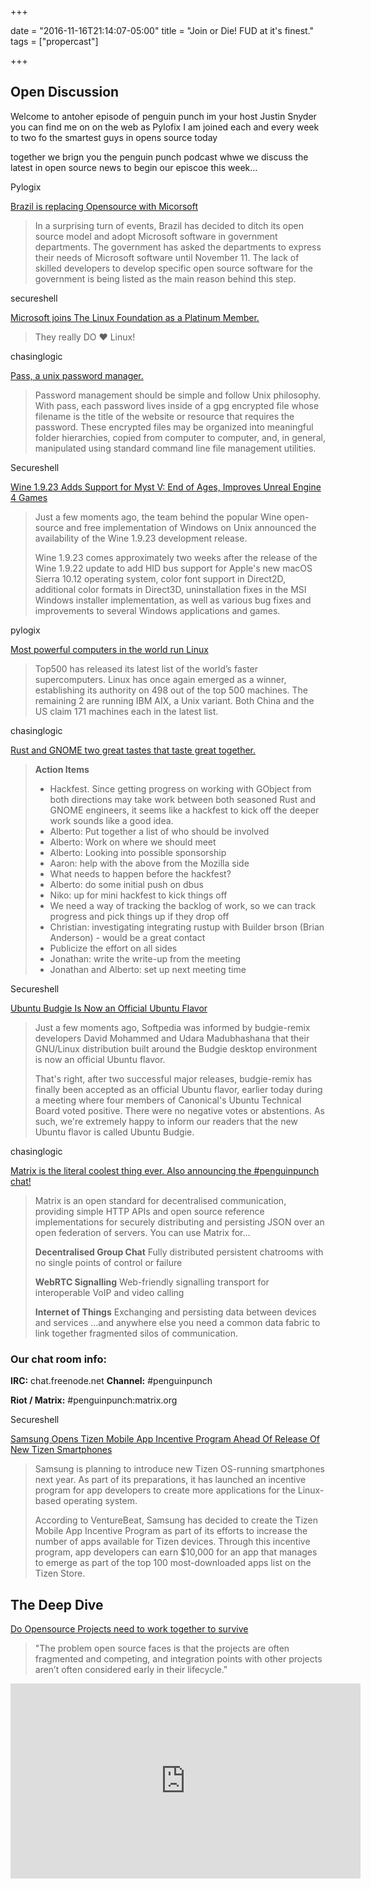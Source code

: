 +++

date = "2016-11-16T21:14:07-05:00"
title = "Join or Die! FUD at it's finest."
tags = ["propercast"]

+++

## Open Discussion

Welcome to antoher episode of penguin punch im your host Justin Snyder you can
find me on on the web as Pylofix I am joined each and every week to two fo the
smartest guys in opens source today 

together we brign you the penguin punch podcast whwe we discuss the latest in
open source news to begin our episcoe this week... 

Pylogix

[Brazil is replacing Opensource with
Micorsoft](http://news.softpedia.com/news/brazil-to-replace-open-source-software-with-microsoft-products-510140.shtml/)

> In a surprising turn of events, Brazil has decided to ditch its open source
> model and adopt Microsoft software in government departments. The government
> has asked the departments to express their needs of Microsoft software until
> November 11. The lack of skilled developers to develop specific open source
> software for the government is being listed as the main reason behind this
> step.

secureshell

[Microsoft joins The Linux Foundation as a Platinum
Member.](http://venturebeat.com/2016/11/16/microsoft-joins-the-linux-foundation-as-a-platinum-member/)

> They really DO ♥ Linux!

chasinglogic

[Pass, a unix password manager.](https://www.passwordstore.org/)

> Password management should be simple and follow Unix philosophy. With pass,
> each password lives inside of a gpg encrypted file whose filename is the
> title of the website or resource that requires the password. These encrypted
> files may be organized into meaningful folder hierarchies, copied from
> computer to computer, and, in general, manipulated using standard command
> line file management utilities.

Secureshell

[Wine 1.9.23 Adds Support for Myst V: End of Ages, Improves Unreal Engine 4
Games](http://news.softpedia.com/news/wine-1-9-23-adds-support-for-myst-v-end-of-ages-improves-unreal-engine-4-games-510155.shtml)

> Just a few moments ago, the team behind the popular Wine open-source and free
> implementation of Windows on Unix announced the availability of the Wine
> 1.9.23 development release.
>
> Wine 1.9.23 comes approximately two weeks after the release of the Wine
> 1.9.22 update to add HID bus support for Apple's new macOS Sierra 10.12
> operating system, color font support in Direct2D, additional color formats in
> Direct3D, uninstallation fixes in the MSI Windows installer implementation,
> as well as various bug fixes and improvements to several Windows applications
> and games.


pylogix

[Most powerful computers in the world run
Linux](https://fossbytes.com/500-fastest-supercomputers-world-run-linux/)

> Top500 has released its latest list of the world’s faster supercomputers.
> Linux has once again emerged as a winner, establishing its authority on 498
> out of the top 500 machines. The remaining 2 are running IBM AIX, a Unix
> variant. Both China and the US claim 171 machines each in the latest list.


chasinglogic

[Rust and GNOME two great tastes that taste great
together.](https://internals.rust-lang.org/t/rust-and-gnome-meeting-notes/4339)

> **Action Items**
> 
> - Hackfest. Since getting progress on working with GObject from both
>   directions may take work between both seasoned Rust and GNOME engineers, it
>   seems like a hackfest to kick off the deeper work sounds like a good idea.
> - Alberto: Put together a list of who should be involved
> - Alberto: Work on where we should meet
> - Alberto: Looking into possible sponsorship
> - Aaron: help with the above from the Mozilla side
> - What needs to happen before the hackfest?
> - Alberto: do some initial push on dbus
> - Niko: up for mini hackfest to kick things off
> - We need a way of tracking the backlog of work, so we can track progress and
>   pick things up if they drop off
> - Christian: investigating integrating rustup with Builder
brson (Brian Anderson) - would be a great contact
> - Publicize the effort on all sides
> - Jonathan: write the write-up from the meeting
> - Jonathan and Alberto: set up next meeting time

Secureshell

[Ubuntu Budgie Is Now an Official Ubuntu
Flavor](http://news.softpedia.com/news/ubuntu-budgie-is-now-an-official-ubuntu-flavor-510062.shtml)

> Just a few moments ago, Softpedia was informed by budgie-remix developers
> David Mohammed and Udara Madubhashana that their GNU/Linux distribution built
> around the Budgie desktop environment is now an official Ubuntu flavor.
>
> That's right, after two successful major releases, budgie-remix has finally
> been accepted as an official Ubuntu flavor, earlier today during a meeting
> where four members of Canonical's Ubuntu Technical Board voted positive.
> There were no negative votes or abstentions. As such, we're extremely happy
> to inform our readers that the new Ubuntu flavor is called Ubuntu Budgie.

chasinglogic

[Matrix is the literal coolest thing ever. Also announcing the #penguinpunch
chat!](https://matrix.org)

> Matrix is an open standard for decentralised communication, providing simple
> HTTP APIs and open source reference implementations for securely distributing
> and persisting JSON over an open federation of servers.
> You can use Matrix for…
>
> **Decentralised Group Chat**
> Fully distributed persistent chatrooms with no single points of control or
> failure
>
> **WebRTC Signalling**
> Web-friendly signalling transport for interoperable VoIP and video calling
>
> **Internet of Things**
> Exchanging and persisting data between devices and services
…and anywhere else you need a common data fabric to link together fragmented
silos of communication.

### Our chat room info:

**IRC:** chat.freenode.net
**Channel:** #penguinpunch

**Riot / Matrix:** #penguinpunch:matrix.org

Secureshell

[Samsung Opens Tizen Mobile App Incentive Program Ahead Of Release Of New Tizen
Smartphones](http://www.ibtimes.com/samsung-opens-tizen-mobile-app-incentive-program-ahead-release-new-tizen-smartphones-2445402)

> Samsung is planning to introduce new Tizen OS-running smartphones next year.
> As part of its preparations, it has launched an incentive program for app
> developers to create more applications for the Linux-based operating system. 
>
> According to VentureBeat, Samsung has decided to create the Tizen Mobile App
> Incentive Program as part of its efforts to increase the number of apps
> available for Tizen devices. Through this incentive program, app developers
> can earn $10,000 for an app that manages to emerge as part of the top 100
> most-downloaded apps list on the Tizen Store. 

## The Deep Dive

[Do Opensource Projects need to work together to
survive](https://www.linux.com/news/open-source-projects-must-work-together-survive)

> "The problem open source faces is that the projects are often fragmented and
> competing, and integration points with other projects aren’t often considered
> early in their lifecycle."

<iframe width="560" height="312"
src="https://www.youtube.com/embed/VE2MQ3w8d1M?list=PLGeM09tlguZTvqV5g7KwFhxDlWi4njK6n" frameborder="0" allowfullscreen></iframe>

